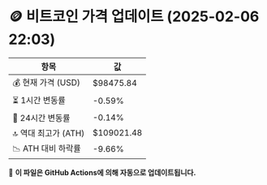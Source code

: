 # 🪙 비트코인 가격 업데이트 (2025-02-06 22:03)

| 항목                | 값 |
|--------------------|----------------|
| 💰 현재 가격 (USD) | $98475.84 |
| ⏳ 1시간 변동률    | -0.59% |
| 📆 24시간 변동률   | -0.14% |
| 🔝 역대 최고가 (ATH) | $109021.48 |
| 📉 ATH 대비 하락률 | -9.66% |

🔄 **이 파일은 GitHub Actions에 의해 자동으로 업데이트됩니다.**
